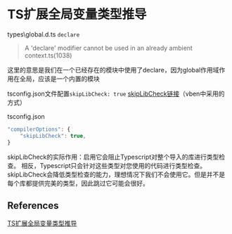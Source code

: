# TS扩展全局变量类型推导

types\global.d.ts `declare`

> A 'declare' modifier cannot be used in an already ambient context.ts(1038)

这里的意思是我们在一个已经存在的模块中使用了declare，因为global作用域作用在全局，应该是一个内置的模块

tsconfig.json文件配置`skipLibCheck: true` [skipLibCheck链接](https://www.typescriptlang.org/tsconfig#skipLibCheck)（vben中采用的方式）

tsconfig.json

```js
"compilerOptions": {
    "skipLibCheck": true,
}
```

skipLibCheck的实际作用：启用它会阻止Typescript对整个导入的库进行类型检查。
相反，Typescript只会针对这些类型对您使用的代码进行类型检查。
skipLibCheck会降低类型检查的能力，理想情况下我们不会使用它。但是并不是每个库都提供完美的类型，因此跳过它可能会很好。

## References

[TS扩展全局变量类型推导](https://sunboyzgz.github.io/2021/05/20/typescript-global/)
